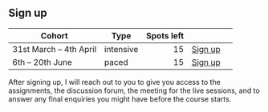 ## Sign up


| Cohort | Type | Spots left | |
| - | - | -: | - |
| 31st March – 4th April | intensive | 15 | <a href="https://mathspp.gumroad.com/l/intermediate-python-course?wanted=true&variant=Intensive+cohort:+31st+March+%E2%80%93+4th+April" target="_blank" class="btn" style="margin-right: 1em;">Sign up</a> |
| 6th – 20th June | paced | 15 | <a href="https://mathspp.gumroad.com/l/intermediate-python-course?wanted=true&variant=Paced+cohort:+6th+%E2%80%93+20th+June" target="_blank" class="btn" style="margin-right: 1em;">Sign up</a> |


After signing up, I will reach out to you to give you access to the assignments, the discussion forum, the meeting for the live sessions, and to answer any final enquiries you might have before the course starts.
